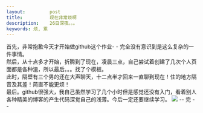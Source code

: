 ```yaml
---
layout:         post
title:          现在非常烦啊
description:    26日深夜。。。
keywords: 烦, 累
---
```

首先，非常抱歉今天才开始做github这个作业- -  完全没有意识到是这么复杂的一件事情。
<br>然后，从十点多才开始，折腾到了现在，凌晨三点，自己尝试着创建了几次个人页面都是各种渣，所以最后。。。找了个模板。
<br>此时，隔壁有三个男的还在大声聊天，十二点半才回来一直聊到现在！住的地方隔音及其差！简直不能更烦！
<br>最后。github很强大，我自己虽然学习了几个小时但是感觉还没有入门，看着别人各种精美的博客的产生代码深觉自己的浅薄。今后一定还要继续学习。
<img src="http://photo.l99.com/bigger/33/1326519552367_ph11ma.jpg"/>
-- 完 --

